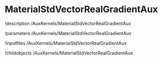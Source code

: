 <!-- MOOSE Documentation Stub: Remove this when content is added. -->

# MaterialStdVectorRealGradientAux
!description /AuxKernels/MaterialStdVectorRealGradientAux

!parameters /AuxKernels/MaterialStdVectorRealGradientAux

!inputfiles /AuxKernels/MaterialStdVectorRealGradientAux

!childobjects /AuxKernels/MaterialStdVectorRealGradientAux

